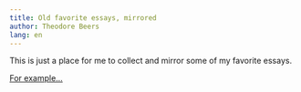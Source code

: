 ```yaml
---
title: Old favorite essays, mirrored
author: Theodore Beers
lang: en
---
```


This is just a place for me to collect and mirror some of my favorite essays.

[For example...](vampire-castle/)

